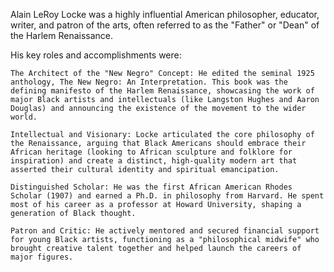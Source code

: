 Alain LeRoy Locke was a highly influential American philosopher, educator, writer, and patron of the arts, often referred to as the "Father" or "Dean" of the Harlem Renaissance.

His key roles and accomplishments were:

    The Architect of the "New Negro" Concept: He edited the seminal 1925 anthology, The New Negro: An Interpretation. This book was the defining manifesto of the Harlem Renaissance, showcasing the work of major Black artists and intellectuals (like Langston Hughes and Aaron Douglas) and announcing the existence of the movement to the wider world.

    Intellectual and Visionary: Locke articulated the core philosophy of the Renaissance, arguing that Black Americans should embrace their African heritage (looking to African sculpture and folklore for inspiration) and create a distinct, high-quality modern art that asserted their cultural identity and spiritual emancipation.

    Distinguished Scholar: He was the first African American Rhodes Scholar (1907) and earned a Ph.D. in philosophy from Harvard. He spent most of his career as a professor at Howard University, shaping a generation of Black thought.

    Patron and Critic: He actively mentored and secured financial support for young Black artists, functioning as a "philosophical midwife" who brought creative talent together and helped launch the careers of major figures.